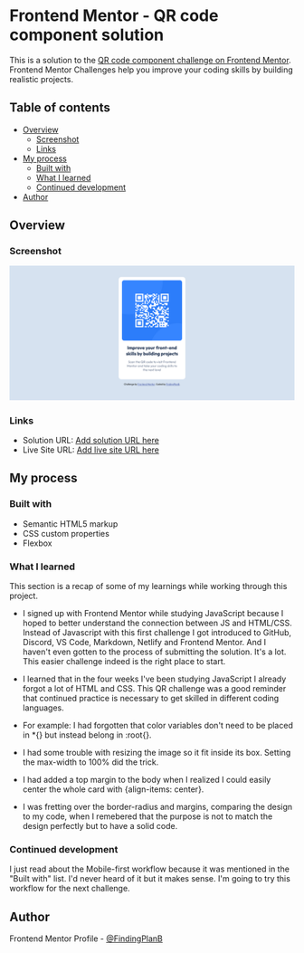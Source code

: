 # Frontend Mentor - QR code component solution

This is a solution to the [QR code component challenge on Frontend Mentor](https://www.frontendmentor.io/challenges/qr-code-component-iux_sIO_H). Frontend Mentor Challenges help you improve your coding skills by building realistic projects. 

## Table of contents

- [Overview](#overview)
  - [Screenshot](#screenshot)
  - [Links](#links)
- [My process](#my-process)
  - [Built with](#built-with)
  - [What I learned](#what-i-learned)
  - [Continued development](#continued-development)
- [Author](#author)

## Overview

### Screenshot

![Screenshot of the desktop version](images/screenshot.png)

### Links

- Solution URL: [Add solution URL here](https://your-solution-url.com)
- Live Site URL: [Add live site URL here](https://your-live-site-url.com)

## My process

### Built with

- Semantic HTML5 markup
- CSS custom properties
- Flexbox

### What I learned

This section is a recap of some of my learnings while working through this project.

- I signed up with Frontend Mentor while studying JavaScript because I hoped to better understand the connection between JS and HTML/CSS. Instead of Javascript with this first challenge I got introduced to GitHub, Discord, VS Code, Markdown, Netlify and Frontend Mentor. And I haven't even gotten to the process of submitting the solution. It's a lot. This easier challenge indeed is the right place to start. 

- I learned that in the four weeks I've been studying JavaScript I already forgot a lot of HTML and CSS. This QR challenge was a good reminder that continued practice is necessary to get skilled in different coding languages.

- For example: I had forgotten that color variables don't need to be placed in *{} but instead belong in :root{}. 

- I had some trouble with resizing the image so it fit inside its box. Setting the max-width to 100% did the trick.

- I had added a top margin to the body when I realized I could easily center the whole card with {align-items: center}. 

- I was fretting over the border-radius and margins, comparing the design to my code, when I remebered that the purpose is not to match the design perfectly but to have a solid code.


### Continued development

I just read about the Mobile-first workflow because it was mentioned in the "Built with" list. I'd never heard of it but it makes sense. I'm going to try this workflow for the next challenge.

## Author

Frontend Mentor Profile - <a href="https://www.frontendmentor.io/profile/FindingPlanB">@FindingPlanB</a>

